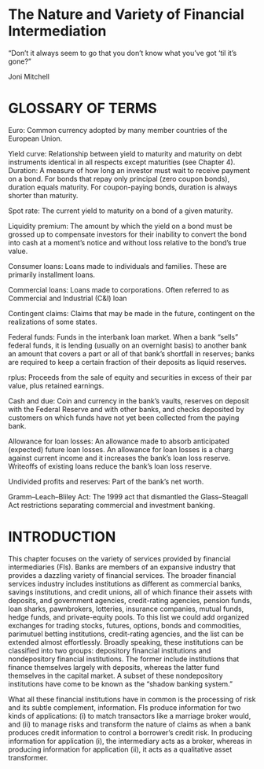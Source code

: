# The Nature and Variety of Financial Intermediation  

“Don’t it always seem to go that you don’t know what you’ve got ‘til it’s gone?”  

Joni Mitchell  

# GLOSSARY OF TERMS  

Euro: Common currency adopted by many member countries of the European Union.  

Yield curve: Relationship between yield to maturity and maturity on debt instruments identical in all respects except maturities (see Chapter 4). Duration: A measure of how long an investor must wait to receive payment on a bond. For bonds that repay only principal (zero coupon bonds), duration equals maturity. For coupon-paying bonds, duration is always shorter than maturity.  

Spot rate: The current yield to maturity on a bond of a given maturity.  

Liquidity premium: The amount by which the yield on a bond must be grossed up to compensate investors for their inability to convert the bond into cash at a moment’s notice and without loss relative to the bond’s true value.  

Consumer loans: Loans made to individuals and families. These are primarily installment loans.  

Commercial loans: Loans made to corporations. Often referred to as Commercial and Industrial (C&I) loan  

Contingent claims: Claims that may be made in the future, contingent on the realizations of some states.  

Federal funds: Funds in the interbank loan market. When a bank “sells” federal funds, it is lending (usually on an overnight basis) to another bank an amount that covers a part or all of that bank’s shortfall in reserves; banks are required to keep a certain fraction of their deposits as liquid reserves.  

rplus: Proceeds from the sale of equity and securities in excess of their par value, plus retained earnings.  

Cash and due: Coin and currency in the bank’s vaults, reserves on deposit with the Federal Reserve and with other banks, and checks deposited by customers on which funds have not yet been collected from the paying bank.  

Allowance for loan losses: An allowance made to absorb anticipated (expected) future loan losses. An allowance for loan losses is a charg against current income and it increases the bank’s loan loss reserve. Writeoffs of existing loans reduce the bank’s loan loss reserve.  

Undivided profits and reserves: Part of the bank’s net worth.  

Gramm–Leach–Bliley Act: The 1999 act that dismantled the Glass–Steagall Act restrictions separating commercial and investment banking.  

# INTRODUCTION  

This chapter focuses on the variety of services provided by financial intermediaries (FIs). Banks are members of an expansive industry that provides a dazzling variety of financial services. The broader financial services industry includes institutions as different as commercial banks, savings institutions, and credit unions, all of which finance their assets with deposits, and government agencies, credit-rating agencies, pension funds, loan sharks, pawnbrokers, lotteries, insurance companies, mutual funds, hedge funds, and private-equity pools. To this list we could add organized exchanges for trading stocks, futures, options, bonds and commodities, parimutuel betting institutions, credit-rating agencies, and the list can be extended almost effortlessly. Broadly speaking, these institutions can be classified into two groups: depository financial institutions and nondepository financial institutions. The former include institutions that finance themselves largely with deposits, whereas the latter fund themselves in the capital market. A subset of these nondepository institutions have come to be known as the “shadow banking system.”  

What all these financial institutions have in common is the processing of risk and its subtle complement, information. FIs produce information for two kinds of applications: (i) to match transactors like a marriage broker would, and (ii) to manage risks and transform the nature of claims as when a bank produces credit information to control a borrower’s credit risk. In producing information for application (i), the intermediary acts as a broker, whereas in producing information for application (ii), it acts as a qualitative asset transformer.  